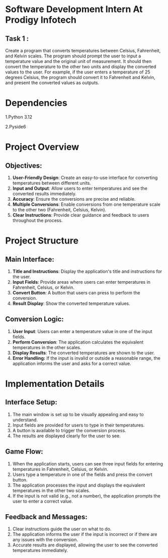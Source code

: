 # Software Development Intern At Prodigy Infotech

## Task 1 :
Create a program that converts temperatures between Celsius, Fahrenheit, and Kelvin scales. The program should prompt the user to input a temperature value and the original unit of measurement. It should then convert the temperature to the other two units and display the converted values to the user. For example, if the user enters a temperature of 25 degrees Celsius, the program should convert it to Fahrenheit and Kelvin, and present the converted values as outputs.

# Dependencies

1.Python 3.12
      
2.Pyside6

# Project Overview 

## Objectives:
1. **User-Friendly Design**: Create an easy-to-use interface for converting temperatures between different units.
2. **Input and Output**: Allow users to enter temperatures and see the converted results immediately.
3. **Accuracy**: Ensure the conversions are precise and reliable.
4. **Multiple Conversions**: Enable conversions from one temperature scale to the other two (Fahrenheit, Celsius, Kelvin).
5. **Clear Instructions**: Provide clear guidance and feedback to users throughout the process.

# Project Structure
## Main Interface:

1. **Title and Instructions**: Display the application's title and instructions for the user.
2. **Input Fields**: Provide areas where users can enter temperatures in Fahrenheit, Celsius, or Kelvin.
3. **Convert Button**: A button that users can press to perform the conversion.
4. **Result Display**: Show the converted temperature values.

## Conversion Logic:

1. **User Input**: Users can enter a temperature value in one of the input fields.
2. **Perform Conversion**: The application calculates the equivalent temperatures in the other scales.
3. **Display Results**: The converted temperatures are shown to the user.
4. **Error Handling:** If the input is invalid or outside a reasonable range, the application informs the user and asks for a correct value.

# Implementation Details
## Interface Setup:

1. The main window is set up to be visually appealing and easy to understand.
2. Input fields are provided for users to type in their temperatures.
3. A button is available to trigger the conversion process.
4. The results are displayed clearly for the user to see.
## Game Flow:

1. When the application starts, users can see three input fields for entering temperatures in Fahrenheit, Celsius, or Kelvin.
2. Users type a temperature in one of the fields and press the convert button.
3. The application processes the input and displays the equivalent temperatures in the other two scales.
4. If the input is not valid (e.g., not a number), the application prompts the user to enter a correct value.
## Feedback and Messages:

1. Clear instructions guide the user on what to do.
2. The application informs the user if the input is incorrect or if there are any issues with the conversion.
3. Accurate results are displayed, allowing the user to see the converted temperatures immediately.
